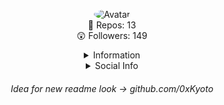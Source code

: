 <p align="center">
  <a>
<img src="https://media.discordapp.net/attachments/732298693658542141/736232295467450368/fweak3.gif" alt="Avatar" style="border-radius: 75%;">
  </a><br>
  📝  Repos: 13<br>
  😲  Followers: 149<br>
</p>

<details style='text-align: center;' align='center'>
  <summary> Information </summary>
  <p style="text-align: center;"align="center">Age: 16 </p></a>
  <p style="text-align: center;"align="center">Location: California, USA</p></a>
  <p style="text-align: center;"align="center">Doing school on my free-time 😎</p></a>
  <p style="text-align: center;"align="center">------------------------------------------------------------</p>
</details>

<details style='text-align: center;' align='center'>
  <summary>Social Info</summary>
  <a href="https://cracked.to/Fweak"><p style="text-align: center;"align="center"> Cracked </p></a>
  <a href="https://twitter.com/fweak1337"><p style="text-align: center;"align="center">Twitter</p></a>
  <a href="https://discord.com/users/723814215562821714"><p style="text-align: center;"align="center">Discord</p></a>
</details>

<h6 style='text-align: center;' align='center'> Idea for new readme look -> github.com/0xKyoto </h6>